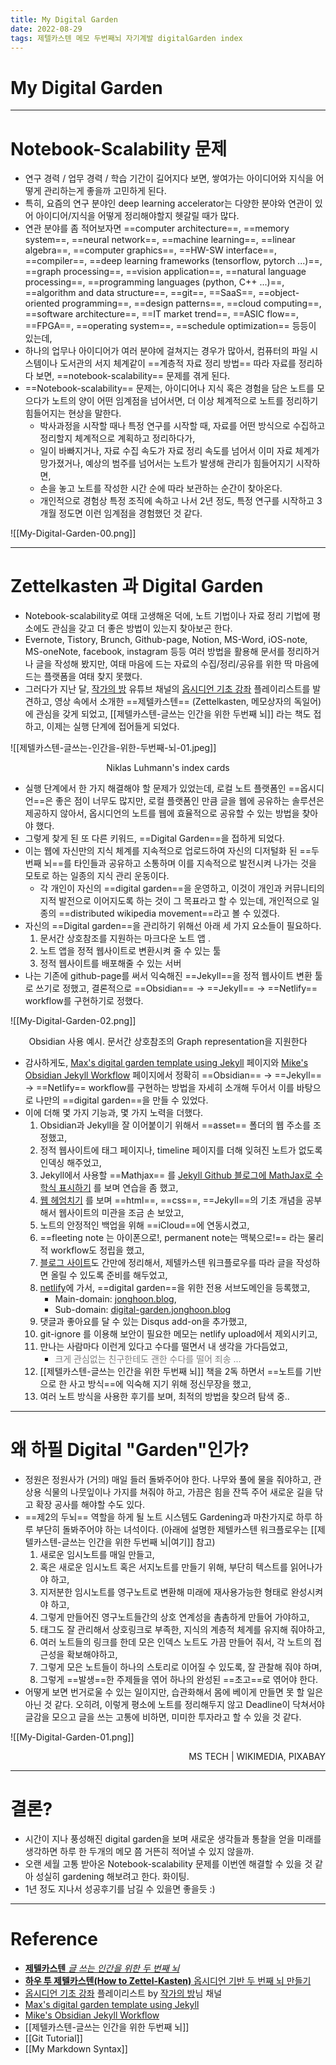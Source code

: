 ```yaml
---
title: My Digital Garden
date: 2022-08-29
tags: 제텔카스텐 메모 두번째뇌 자기계발 digitalGarden index
---
```


# My Digital Garden

---

# Notebook-Scalability 문제

- 연구 경력 / 업무 경력 / 학습 기간이 길어지다 보면, 쌓여가는 아이디어와 지식을 어떻게 관리하는게 좋을까 고민하게 된다. 
- 특히, 요즘의 연구 분야인 deep learning accelerator는 다양한 분야와 연관이 있어 아이디어/지식을 어떻게 정리해야할지 헷갈릴 때가 많다. 
- 연관 분야를 좀 적어보자면 ==computer architecture==, ==memory system==, ==neural network==, ==machine learning==, ==linear algebra==, ==computer graphics==, ==HW-SW interface==, ==compiler==, ==deep learning frameworks (tensorflow, pytorch ...)==, ==graph processing==, ==vision application==, ==natural language processing==, ==programming languages (python, C++ ...)==, ==algorithm and data structure==, ==git==, ==SaaS==, ==object-oriented programming==, ==design patterns==, ==cloud computing==, ==software architecture==, ==IT market trend==, ==ASIC flow==, ==FPGA==, ==operating system==, ==schedule optimization==  등등이 있는데, 
- 하나의 업무나 아이디어가 여러 분야에 걸쳐지는 경우가 많아서, 컴퓨터의 파일 시스템이나 도서관의 서지 체계같이 ==계층적 자료 정리 방법== 따라 자료를 정리하다 보면, ==notebook-scalability== 문제를 겪게 된다.
- ==Notebook-scalability== 문제는, 아이디어나 지식 혹은 경험을 담은 노트를 모으다가 노트의 양이 어떤 임계점을 넘어서면, 더 이상 체계적으로 노트를 정리하기 힘들어지는 현상을 말한다. 
	- 박사과정을 시작할 때나 특정 연구를 시작할 때, 자료를 어떤 방식으로 수집하고 정리할지 체계적으로 계획하고 정리하다가,
	- 일이 바빠지거나, 자료 수집 속도가 자료 정리 속도를 넘어서 이미 자료 체계가 망가졌거나, 예상의 범주를 넘어서는 노트가 발생해 관리가 힘들어지기 시작하면,
	- 손을 놓고 노트를 작성한 시간 순에 따라 보관하는 순간이 찾아온다. 
	- 개인적으로 경험상 특정 조직에 속하고 나서 2년 정도, 특정 연구를 시작하고 3개월 정도면 이런 임계점을 경험했던 것 같다.

![[My-Digital-Garden-00.png]]

--- 

# Zettelkasten 과 Digital Garden

- Notebook-scalability로 여태 고생해온 덕에, 노트 기법이나 자료 정리 기법에 평소에도 관심을 갖고 더 좋은 방법이 있는지 찾아보곤 한다.
- Evernote, Tistory, Brunch, Github-page, Notion, MS-Word, iOS-note, MS-oneNote, facebook, instagram 등등 여러 방법을 활용해 문서를 정리하거나 글을 작성해 봤지만, 여태 마음에 드는 자료의 수집/정리/공유를 위한 딱 마음에 드는 플랫폼을 여태 찾지 못했다.
- 그러다가 지난 달, [작가의 방](https://www.youtube.com/c/%EC%9E%91%EA%B0%80%EC%9D%98%EB%B0%A9) 유튜브 채널의 [옵시디언 기초 강좌](https://youtube.com/playlist?list=PLy4SLsxzyLUUJlu0L-_U7c1jy_bqvPMR6) 플레이리스트를 발견하고, 영상 속에서 소개한 ==제텔카스텐== (Zettelkasten, 메모상자의 독일어) 에 관심을 갖게 되었고, [[제텔카스텐-글쓰는 인간을 위한 두번째 뇌]] 라는 책도 접하고, 이제는 실행 단계에 접어들게 되었다. 

![[제텔카스텐-글쓰는-인간을-위한-두번째-뇌-01.jpeg]]
<center>Niklas Luhmann's index cards</center>

- 실행 단계에서 한 가지 해결해야 할 문제가 있었는데, 로컬 노트 플랫폼인 ==옵시디언==은 좋은 점이 너무도 많지만, 로컬 플랫폼인 만큼 글을 웹에 공유하는 솔루션은 제공하지 않아서, 옵시디언의 노트를 웹에 효율적으로 공유할 수 있는 방법을 찾아야 했다. 
- 그렇게 찾게 된 또 다른 키워드, ==Digital Garden==을 접하게 되었다.
- 이는 웹에 자신만의 지식 체계를 지속적으로 업로드하여 자신의 디저털화 된 ==두번째 뇌==를 타인들과 공유하고 소통하며 이를 지속적으로 발전시켜 나가는 것을 모토로 하는 일종의 지식 관리 운동이다. 
	- 각 개인이 자신의 ==digital garden==을 운영하고, 이것이 개인과 커뮤니티의 지적 발전으로 이어지도록 하는 것이 그 목표라고 할 수 있는데, 개인적으로 일종의 ==distributed wikipedia movement==라고 볼 수 있겠다.
- 자신의 ==Digital garden==을 관리하기 위해선 아래 세 가지 요소들이 필요하다.
	1.  문서간 상호참조를 지원하는 마크다운 노트 앱 .
	2. 노트 앱을 정적 웹사이트로 변환시켜 줄 수 있는 툴
	3. 정적 웹사이트를 배포해줄 수 있는 서버
- 나는 기존에 github-page를 써서 익숙해진 ==Jekyll==을 정적 웹사이트 변환 툴로 쓰기로 정했고,  결론적으로 ==Obsidian== $\rightarrow$ ==Jekyll==  $\rightarrow$ ==Netlify== workflow를 구현하기로 정했다.

![[My-Digital-Garden-02.png]]
<center>Obsidian 사용 예시. 문서간 상호참조의 Graph representation을 지원한다</center>

- 감사하게도, [Max's digital garden template using Jekyll](https://maximevaillancourt.com/blog/setting-up-your-own-digital-garden-with-jekyll) 페이지와  [Mike's Obsidian Jekyll Workflow](https://refinedmind.co/obsidian-jekyll-workflow) 페이지에서 정확히 ==Obsidian== $\rightarrow$ ==Jekyll==  $\rightarrow$ ==Netlify== workflow를 구현하는 방법을 자세히 소개해 두어서 이를 바탕으로 나만의 ==digital garden==을 만들 수 있었다.
- 이에 더해 몇 가지 기능과, 몇 가지 노력을 더했다.
	1. Obsidian과 Jekyll을 잘 이어붙이기 위해서 ==asset== 폴더의 웹 주소를 조정했고, 
	2. 정적 웹사이트에 태그 페이지나, timeline 페이지를 더해 잊혀진 노트가 없도록 인덱싱 해주었고,
	3. Jekyll에서 사용할 ==Mathjax== 를  [Jekyll Github 블로그에 MathJax로 수학식 표시하기](https://mkkim85.github.io/blog-apply-mathjax-to-jekyll-and-github-pages/) 를 보며 연습을 좀 했고,
	4. [웹 헤엄치기](https://wikidocs.net/book/4884?fbclid=IwAR0jxTPZ2ccqREK4mFCH1TafECwFJeq21tWY1cNeWSearV0NFkXXIKZaBzo) 를 보며 ==html==, ==css==, ==Jekyll==의 기초 개념을 공부해서 웹사이트의 미관을 조금 손 보았고,
	5. 노트의 안정적인 백업을 위해 ==iCloud==에 연동시켰고,
	6. ==fleeting note 는 아이폰으로!, permanent note는 맥북으로!== 라는 물리적 workflow도 정립을 했고,
	7. [블로그 사이트](https://jonghoon.blog/)도 간만에 정리해서, 제텔카스텐 워크플로우를 따라 글을 작성하면 올릴 수 있도록 준비를 해두었고,
	8. [netlify](https://www.netlify.com/)에 가서, ==digital garden==을 위한 전용 서브도메인을 등록했고,
		- Main-domain: [jonghoon.blog](https://jonghoon.blog), 
		- Sub-domain: [digital-garden.jonghoon.blog](https://digital-garden.jonghoon.blog)
	9. 댓글과 좋아요를 달 수 있는 Disqus add-on을 추가했고,
	10. git-ignore 를 이용해 보안이 필요한 메모는 netlify upload에서 제외시키고,
	11. 만나는 사람마다 이런게 있다고 수다를 떨면서 내 생각을 가다듬었고, 
		- <span style="color:grey">크게 관심없는 친구한테도 괜한 수다를 떨어 죄송 ... </span>
	12. [[제텔카스텐-글쓰는 인간을 위한 두번째 뇌]] 책을 2독 하면서 ==노트를 기반으로 한 사고 방식==에 익숙해 지기 위해 정신무장을 했고,
	13. 여러 노트 방식을 사용한 후기를 보며, 최적의 방법을 찾으려 탐색 중..

---

# 왜 하필 Digital "Garden"인가?
- 정원은 정원사가 (거의) 매일 들러 돌봐주어야 한다. 나무와 풀에 물을 줘야하고, 관상용 식물의 나뭇잎이나 가지를 쳐줘야 하고, 가끔은 힘을 잔뜩 주어 새로운 길을 닦고 확장 공사를 해야할 수도 있다.
- ==제2의 두뇌== 역할을 하게 될 노트 시스템도 Gardening과 마찬가지로 하루 하루 부단히 돌봐주어야 하는 녀석이다. (아래에 설명한 제텔카스텐 워크플로우는 [[제텔카스텐-글쓰는 인간을 위한 두번째 뇌|여기]] 참고)
	1. 새로운 임시노트를 매일 만들고, 
	2. 혹은 새로운 임시노트 혹은 서지노트를 만들기 위해, 부단히 텍스트를 읽어나가야 하고,
	3. 지저분한 임시노트를 영구노트로 변환해 미래에 재사용가능한 형태로 완성시켜야 하고, 
	4. 그렇게 만들어진 영구노트들간의 상호 연계성을 촘촘하게 만들어 가야하고,
	5. 태그도 잘 관리해서 상호링크로 부족한, 지식의 계층적 체계를 유지해 줘야하고,
	6. 여러 노트들의 링크를 한데 모은 인덱스 노트도 가끔 만들어 줘서, 각 노트의 접근성을 확보해야하고,
	7. 그렇게 모은 노트들이 하나의 스토리로 이어질 수 있도록, 잘 관찰해 줘야 하며,
	8. 그렇게 ==발생==한 주제들을 엮어 하나의 완성된 ==초고==로 엮어야 한다. 
- 어떻게 보면 번거로울 수 있는 일이지만, 습관화해서 몸에 베이게 만들면 못 할 일은 아닌 것 같다. 오히려, 이렇게 평소에 노트를 정리해두지 않고 Deadline이 닥쳐서야 글감을 모으고 글을 쓰는 고통에 비하면, 미미한 투자라고 할 수 있을 것 같다.

![[My-Digital-Garden-01.png]]
<p align="right"> MS TECH | WIKIMEDIA, PIXABAY</p>

---

# 결론?

- 시간이 지나 풍성해진 digital garden을 보며 새로운 생각들과 통찰을 얻을 미래를 생각하면 하루 한 두개의 메모 쯤 거뜬히 적어낼 수 있지 않을까.
- 오랜 세월 고통 받아온 Notebook-scalability 문제를 이번엔 해결할 수 있을 것 같아 성실히 gardening 해보려고 한다. 화이팅.
- 1년 정도 지나서 성공후기를 남길 수 있을면 좋을듯 :)

---

# Reference

- [**제텔카스텐** *글 쓰는 인간을 위한 두 번째 뇌*](http://www.kyobobook.co.kr/product/detailViewKor.laf?mallGb=KOR&ejkGb=KOR&barcode=9788993784701)
- [**하우 투 제텔카스텐(How to Zettel-Kasten)** 옵시디언 기반 두 번째 뇌 만들기](http://www.kyobobook.co.kr/product/detailViewKor.laf?ejkGb=KOR&mallGb=KOR&barcode=9788993784725&orderClick=LAG&Kc=)
- [옵시디언 기초 강좌](https://youtube.com/playlist?list=PLy4SLsxzyLUUJlu0L-_U7c1jy_bqvPMR6) 플레이리스트 by [작가의 방](https://www.youtube.com/c/%EC%9E%91%EA%B0%80%EC%9D%98%EB%B0%A9)님 채널
- [Max's digital garden template using Jekyll](https://maximevaillancourt.com/blog/setting-up-your-own-digital-garden-with-jekyll) 
- [Mike's Obsidian Jekyll Workflow](https://refinedmind.co/obsidian-jekyll-workflow) 
- [[제텔카스텐-글쓰는 인간을 위한 두번째 뇌]]
- [[Git Tutorial]]
- [[My Markdown Syntax]]

